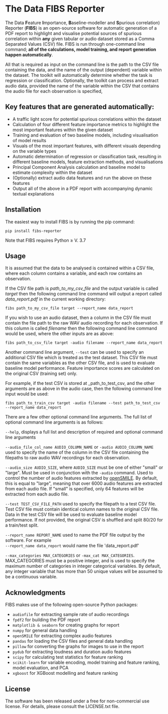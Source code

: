 # The Data FIBS Reporter
The Data **F**eature **I**mportance, **B**aseline-modeller and **S**purious correlation) Reporter (**FIBS**) is an open-source software for automatic generation of a PDF report to highlight and visualise potential sources of spurious correlation within **any** given tabular or audio dataset stored as a Comma Separated Values (CSV) file. FIBS is run through one-command line command; **all of the calculations, model training, and report generation happen automatically**.

All that is required as input on the command line is the path to the CSV file containing the data, and the name of the output (dependent) variable within the dataset. The toolkit will automatically determine whether the task is regression or classification. Optionally, the toolkit can process and extract audio data, provided the name of the variable within the CSV that contains the audio file for each observation is specified,

## Key features that are generated automatically:
- A traffic light score for potential spurious correlations within the dataset
- Calculation of four different feature importance metrics to highlight the most important features within the given dataset
- Training and evaluation of two baseline models, including visualisation of model results
- Visuals of the most important features, with different visuals depending on the variable types
- Automatic determination of regression or classification task, resulting in different baseline models, feature extraction methods, and visualisations 
- Principal Component Analysis calculation and baseline model to estimate complexity within the dataset
- (Optionally) extract audio data features and run the above on these features
- Output all of the above in a PDF report with accompanying dynamic textual explanations

## Installation
The easiest way to install FIBS is by running the pip command:
```
pip install fibs-reporter
```

Note that FIBS requires Python ≥ V. 3.7

## Usage
It is assumed that the data to be analysed is contained within a CSV file, where each column contains a variable, and each row contains an observation. 

If the CSV file path is _path_to_my_csv_file_ and the output variable is called _target_ then the following command line command will output a report called _data_report.pdf_ in the current working directory:

```
fibs path_to_my_csv_file target --report_name data_report
```

If you wish to use an audio dataset, then a column in the CSV file must contain the file path to the raw WAV audio recording for each observation. If this column is called _filename_ then the following command line command would be used, where the other inputs are as above:

```
fibs path_to_csv_file target -audio filename --report_name data_report
```

Another command line argument, `--test` can be used to specify an additional CSV file which is treated as the test dataset. This CSV file must contain the same variables as the other CSV file, and is used to evaluate baseline model performance. Feature importance scores are calculated on the original CSV (training set) only. 

For example, if the test CSV is stored at _path_to_test_csv, and the other arguments are as above in the audio case, then the following command line input would be used:

```
fibs path_to_train_csv target -audio filename --test path_to_test_csv --report_name data_report
```

There are a few other optional command line arguments. The full list of optional command line arguments is as follows:

`--help`, displays a full list and description of required and optional command line arguments

`--audio_file_col_name AUDIO_COLUMN_NAME` or `-audio AUDIO_COLUMN_NAME` used to specify the name of the column in the CSV file containing the filepaths to raw audio WAV recordings for each observation.

`--audio_size AUDIO_SIZE`, where `AUDIO_SIZE` must be one of either "small" or "large". Must be used in conjunction with the `-audio` command. Used to control the number of audio features extracted by [openSMILE](https://github.com/audeering/opensmile). By default, this is equal to "large", meaning that over 6000 audio features are extracted from each audio file. If "small" is specified, only 64 features will be extracted from each audio file.

`--test TEST_CSV_FILE_PATH` used to specify the filepath to a test CSV file. Test CSV file must contain identical column names to the original CSV file. Data in the test CSV file will be used to evaluate baseline model performance. If not provided, the original CSV is shuffled and split 80/20 for a train/test split.

`--report_name REPORT_NAME` used to name the PDF file output by the software. For example  
`--report_name data_report` would name the file 'data_report.pdf'

`--max_categories MAX_CATEGORIES` or `-max_cat MAX_CATEGORIES`. MAX_CATEGORIES must be a positive integer, and is used to specify the maximum number of categories in integer categorical variables. By default, any integer variable that has more than 50 unique values will be assumed to be a continuous variable.

## Acknowledgments
FIBS makes use of the following open-source Python packages:

- `audiofile` for extracting sample rate of audio recordings
- `fpdf2` for building the PDF report
- `matplotlib & seaborn` for creating graphs for report
- `numpy` for general data handling
- `openSMILE` for extracting complex audio features
- `pandas` for loading the CSV files and general data handling
- `pillow` for converting the graphs for images to use in the report
- `pydub` for extracting loudness and duration audio features
- `scipy` for calculating test statistics for feature ranking
- `scikit-learn` for variable encoding, model training and feature ranking, model evaluation, and PCA
- `xgboost` for XGBoost modelling and feature ranking



## License
The software has been released under a free for non-commercial use license. For details, please consult the LICENSE.txt file.


